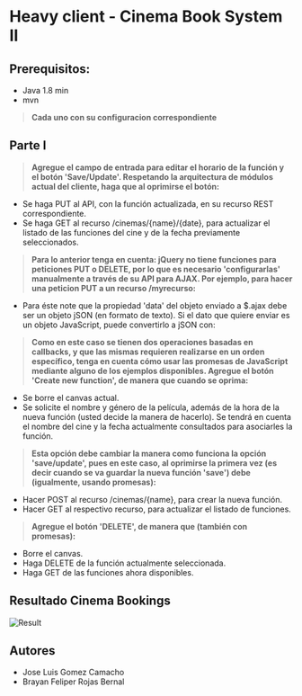 # Heavy client - Cinema Book System II

## Prerequisitos:
- Java 1.8 min
- mvn 
> **Cada uno con su configuracion correspondiente** 

## Parte I
> **Agregue el campo de entrada para editar el horario de la función y el botón 'Save/Update'. Respetando la arquitectura de módulos actual del cliente, haga que al oprimirse el botón:**
- Se haga PUT al API, con la función actualizada, en su recurso REST correspondiente.
- Se haga GET al recurso /cinemas/{name}/{date}, para actualizar el listado de las funciones del cine y de la fecha previamente seleccionados.
> **Para lo anterior tenga en cuenta:
> jQuery no tiene funciones para peticiones PUT o DELETE, por lo que es necesario 'configurarlas' manualmente a través de su API para AJAX. Por ejemplo, para hacer una peticion PUT a un recurso /myrecurso:**
- Para éste note que la propiedad 'data' del objeto enviado a $.ajax debe ser un objeto jSON (en formato de texto). Si el dato que quiere enviar es un objeto JavaScript, puede convertirlo a jSON con:
> **Como en este caso se tienen dos operaciones basadas en callbacks, y que las mismas requieren realizarse en un orden específico, tenga en cuenta cómo usar las promesas de JavaScript mediante alguno de los ejemplos disponibles.
> Agregue el botón 'Create new function', de manera que cuando se oprima:**
- Se borre el canvas actual.
- Se solicite el nombre y género de la película, además de la hora de la nueva función (usted decide la manera de hacerlo). Se tendrá en cuenta el nombre del cine y la fecha actualmente consultados para asociarles la función.
> **Esta opción debe cambiar la manera como funciona la opción 'save/update', pues en este caso, al oprimirse la primera vez (es decir cuando se va guardar la nueva función 'save') debe (igualmente, usando promesas):**
- Hacer POST al recurso /cinemas/{name}, para crear la nueva función.
- Hacer GET al respectivo recurso, para actualizar el listado de funciones.
> **Agregue el botón 'DELETE', de manera que (también con promesas):**
- Borre el canvas.
- Haga DELETE de la función actualmente seleccionada.
- Haga GET de las funciones ahora disponibles.
## Resultado Cinema Bookings
![Result](https://i.ibb.co/48tvQNm/resultado.png)
## Autores
- Jose Luis Gomez Camacho 
- Brayan Feliper Rojas Bernal 
